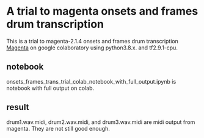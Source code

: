 # A trial to magenta onsets and frames drum transcription

This is a trial to magenta-2.1.4 onsets and frames drum transcription [Magenta](https://github.com/magenta/magenta) on google colaboratory using python3.8.x. and  tf2.9.1-cpu.  

## notebook
onsets_frames_trans_trial_colab_notebook_with_full_output.ipynb is notebook with full output on colab.  


## result 
drum1.wav.midi, drum2.wav.midi, and drum3.wav.midi are midi output from magenta. They are not still good enough.  









